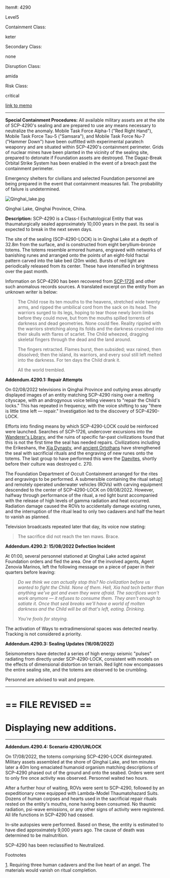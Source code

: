 Item#: 4290

Level5

Containment Class:

keter

Secondary Class:

none

Disruption Class:

amida

Risk Class:

critical

[link to memo](http://www.scp-wiki.net/classification-committee-memo)  

* * *

**Special Containment Procedures:** All available military assets are at the site of SCP-4290's sealing and are prepared to use any means necessary to neutralize the anomaly. Mobile Task Force Alpha-1 ("Red Right Hand"), Mobile Task Force Tau-5 ("Samsara"), and Mobile Task Force Nu-7 ("Hammer Down") have been outfitted with experimental paratech weaponry and are situated within SCP-4290's containment perimeter. Grids of nuclear mines have been planted in the vicinity of the sealing site, prepared to detonate if Foundation assets are destroyed. The Dagaz-Break Orbital Strike System has been enabled in the event of a breach past the containment perimeter.

Emergency shelters for civilians and selected Foundation personnel are being prepared in the event that containment measures fail. The probability of failure is undetermined.

![Qinghai_lake.jpg](http://scp-wiki.wdfiles.com/local--files/scp-4290/Qinghai_lake.jpg)

Qinghai Lake, Qinghai Province, China.

**Description:** SCP-4290 is a Class-I Eschatological Entity that was thaumaturgically sealed approximately 10,000 years in the past. Its seal is expected to break in the next seven days.

The site of the sealing (SCP-4290-LOCK) is in Qinghai Lake at a depth of 32.8m from the surface, and is constructed from eight beryllium-bronze totems. The totems resemble armored humans, engraved with networks of banishing runes and arranged onto the points of an eight-fold fractal pattern carved into the lake bed (20m wide). Bursts of red light are periodically released from its center. These have intensified in brightness over the past month.

Information on SCP-4290 has been recovered from [SCP-1726](/scp-1726) and other such anomalous records sources. A translated excerpt on the entity from an unknown writer is below:

> The Child rose its ten mouths to the heavens, stretched wide twenty arms, and ripped the umbilical cord from the sack on its head. The warriors surged to its legs, hoping to tear those newly born limbs before they could move, but from the mouths spilled torrents of darkness and dead geometries. None could flee. Reality rippled with the warriors stretching along its folds and the darkness crunched into their skulls with flares of scarlet. The Child wheezed, dragging skeletal fingers through the dead and the land around.
> 
> The fingers retracted. Flames burst, then subsided; wax rained, then dissolved; then the island, its warriors, and every soul still left melted into the darkness. For ten days the Child drank it.
> 
> All the world trembled.

**Addendum.4290.1: Repair Attempts**

On 02/08/2022 televisions in Qinghai Province and outlying areas abruptly displayed images of an entity matching SCP-4290 rising over a melting cityscape, with an androgynous voice telling viewers to "repair the Child's locks." This has repeated in frequency, with the voice shifting to say "there is little time left — repair." Investigation led to the discovery of SCP-4290-LOCK.

Efforts into finding means by which SCP-4290-LOCK could be reinforced were launched. Searches of SCP-1726, undercover excursions into the [Wanderer's Library](http://wanderers-library.wikidot.com), and the ruins of specific far-past civilizations found that this is not the first time the seal has needed repairs. Civilizations including the Erikeshans, the [Xia Dynasty](/scp-2481), and [ancient Ortothans](/second-hytoth-hub) have strengthened the seal with sacrificial rituals and the engraving of new runes onto the totems. The last group to have performed this were the [Daevites](/scp-140), shortly before their culture was destroyed c. 270.

The Foundation Department of Occult Containment arranged for the rites and engravings to be performed. A submersible containing the ritual setup[1](javascript:;) and remotely operated underwater vehicles (ROVs) with carving equipment descended to the center of SCP-4290-LOCK on 09/08/2022. However, halfway through performance of the ritual, a red light burst accompanied with the release of high levels of gamma radiation and heat occurred. Radiation damage caused the ROVs to accidentally damage existing runes, and the interruption of the ritual lead to only two cadavers and half the heart to vanish as planned.

Television broadcasts repeated later that day, its voice now stating:

> The sacrifice did not reach the ten maws. Brace.

**Addendum.4290.2: 15/08/2022 Defection Incident**

At 01:00, several personnel stationed at Qinghai Lake acted against Foundation orders and fled the area. One of the involved agents, Agent Zenovia Marinos, left the following message on a piece of paper in their quarters before leaving:

> _Do we think we can actually stop this? No civilization before us wanted to fight the Child. None of them. Hell, Xia had tech better than anything we've got and even they were afraid. The sacrifices won't work anymore — it refuses to consume them. They aren't enough to satiate it. Once that seal breaks we'll have a world of molten darkness and the Child will be all that's left, eating. Drinking._
> 
> _You're fools for staying._

The activation of Ways to extradimensional spaces was detected nearby. Tracking is not considered a priority.

**Addendum.4290.3: Sealing Updates (16/08/2022)**

Seismometers have detected a series of high energy seismic "pulses" radiating from directly under SCP-4290-LOCK, consistent with models on the effects of dimensional distortion on terrain. Red light now encompasses the entire sealing site, and the totems are observed to be crumbling.

Personnel are advised to wait and prepare.

  
  
  

* * *

**\== FILE REVISED ==**
=======================

**Displaying new additions.**
=============================

* * *

  
  
  

**Addendum.4290.4: Scenario 4290/UNLOCK**

On 17/08/2022, the totems comprising SCP-4290-LOCK disintegrated. Military assets assembled at the shore of Qinghai Lake, and ten minutes later a 40m long emaciated humanoid organism matching descriptions of SCP-4290 phased out of the ground and onto the seabed. Orders were sent to only fire once activity was observed. Personnel waited two hours.

After a further hour of waiting, ROVs were sent to SCP-4290, followed by an expeditionary crew equipped with Lambda-Model Thaumatohazard Suits. Dozens of human corpses and hearts used in the sacrificial repair rituals rested on the entity's mouths, none having been consumed. No thaumic radiation, psi-wave emissions, or any other signs of activity were registered. All life functions in SCP-4290 had ceased.

In-site autopsies were performed. Based on these, the entity is estimated to have died approximately 9,000 years ago. The cause of death was determined to be malnutrition.

SCP-4290 has been reclassified to Neutralized.

Footnotes

[1](javascript:;). Requiring three human cadavers and the live heart of an angel. The materials would vanish on ritual completion.
